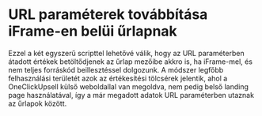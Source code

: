 # URL paraméterek továbbítása iFrame-en belüi űrlapnak

Ezzel a két egyszerű scripttel lehetővé válik, hogy az URL paraméterben átadott értékek betöltődjenek az űrlap mezőibe akkro is, ha iFrame-mel, és nem teljes forráskód beillesztéssel dolgozunk.
A módszer legfőbb felhasználási területét azok az értékesítési tölcsérek jelentik, ahol a OneClickUpsell külső weboldallal van megoldva, nem pedig belső landing page használatával, így a már megadott adatok URL paraméterben utaznak az űrlapok között.
